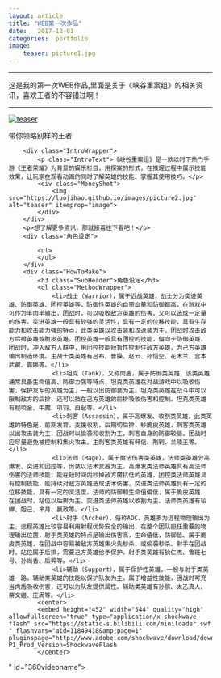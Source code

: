 ```yaml
---
layout: article 
title: "WEB第一次作品"
date:   2017-12-01 
categories:  portfolio
image:
    teaser: picture1.jpg
---
```

---
这是我的第一次WEB作品,里面是关于《峡谷重案组》的相关资讯，喜欢王者的不容错过啊！

--------
<body>
		<div class="Header"="text-align:center;">
			<a href="/" class="LogoWrapper"><img src="https://luojihao.github.io/images/picture1.jpg" alt="teaser" itemprop="image"></a>
			<p class="Strap">带你领略别样的王者</p>
		
		<div class="IntroWrapper">
			<p class="IntroText">《峡谷重案组》是一款以时下热门手游《王者荣耀》为背景的娱乐栏目，用探案的形式，在推理过程中展示技能效果，让玩家在观看动画的同时了解英雄的技能、掌握其使用技巧。</p>
			<div class="MoneyShot">
				<img src="https://luojihao.github.io/images/picture2.jpg" alt="teaser" itemprop="image">
			</div>
		</div>
		<p>想了解更多资讯，那就接着往下看吧！</p>
		<div class="角色设定">
			
			<ul>
			</ul>
		</div>
		<div class="HowToMake">
			<h3 class="SubHeader">角色设定</h3>
			<ol class="MethodWrapper">
				<li>战士（Warrior），属于近战英雄，战士分为突进英雄、防御英雄、团控英雄等，防御性英雄的自带血量和防御都高，在游戏中可作为半肉半输出，团战时，可以吸收敌方英雄的伤害，又可以造成一定量的伤害。突进英雄一般具有较强的灵活性，具有一定的位移技能，具有生存能力和攻击能力强的特点，此类英雄以攻击装和攻速装为主，团战时攻击敌方后排英雄或脆皮英雄。团控英雄一般具有团控的技能，偏向于防御英雄，团战时，冲入敌方人群中，用团控技能短暂性控制住敌方英雄，为己方英雄输出制造环境。主战士类英雄有吕布、曹操、赵云、孙悟空、花木兰、宫本武藏、露娜等。</li>
				<li>坦克（Tank），又称肉盾，属于防御类英雄，该类英雄通常具备生命值高、防御力强等特点，坦克类英雄在对战游戏中以吸收伤害，保护友军的英雄为主，一般以出防御装为主。坦克类英雄在战斗中可以限制敌方的后排，还可以挡在己方英雄的前排吸收伤害和控制。坦克类英雄有程咬金、牛魔、项羽、白起等。</li>
				<li>刺客（Assassin），属于高爆发、收割类英雄，此类英雄的特色是，前期发育，支援收割，后期切后排，秒脆皮英雄，刺客类英雄以出攻击装为主，团战时以偷袭和收割为主，刺客自身的防御较低，团战时应尽量避免被控制和集火攻击。主刺客类英雄有韩信、荆轲、兰陵王等。</li>
				<li>法师（Mage），属于魔法伤害类英雄，法师类英雄分高爆发、突进和团控等，出装以法术武器为主，高爆发类法师英雄具有高法师伤害的法师技能，能在短时间内秒掉敌方魔抗低的英雄，团控类法师英雄具有控制技能，能持续对敌方英雄造成法术伤害，突进类法师英雄具有一定的位移技能，具有一定的灵活度。法师的防御和生命值偏低，属于脆皮英雄，在团战时，站位以后排为主，突进类法师英雄以收割为主。法师类英雄有貂蝉、妲己、芈月、嬴政等。</li>
				<li>射手（Archer），俗称ADC，英雄多为远程物理输出为主，远程英雄比较容易利用射程优势安全的输出，在整个团队担任重要的物理输出位置，射手类英雄的特点是输出伤害高，生命值低，防御低、属于脆皮类英雄，在团战中容易被敌方英雄集火先秒杀，或偷袭秒杀。射手在团战时，站位属于后排，需要己方英雄给予保护。射手类英雄有狄仁杰、鲁班七号、孙尚香、后羿等。</li>
				<li>辅助（Support），属于保护性英雄，一般与射手类英雄一路，辅助类英雄的技能以保护队友为主，属于增益性技能，团战时可充当肉盾吸收伤害，还可以为队友提供属性。辅助类英雄有孙膑、太乙真人、蔡文姬、庄周等。</li>
            <center>
			<embed height="452" width="544" quality="high" allowfullscreen="true" type="application/x-shockwave-flash" src="https://static-s.bilibili.com/miniloader.swf " flashvars="aid=11849418&amp;page=1" pluginspage="http://www.adobe.com/shockwave/download/download.cgi?P1_Prod_Version=ShockwaveFlash 
            </center>
" id="360videoname">
			</ol>
		</div>
	<style type="text/css">
	* {
	box-sizing: border-box;
}

body {
	padding: 1rem .5rem;
	font-size: 1.3rem;
	line-height: 1.2;
	max-width: 60rem;
	margin: 0 auto;
	color: #333;
}

img {
	max-width: 100%;
}

.Header {
	text-align: center;
	border-bottom: 8px double #f9f9f9;
	margin-bottom: 2rem;
	padding-bottom: 1rem;
}

.Strap {
	font-size: 1rem;
}


.MoneyShot {
	position: relative;
}

.MoneyShotImg {
	border: 6px solid #e8cfa9;
	border-radius: 4px;
}

.LogoWrapper {
	display: block;
}

.ImageCaption {
	font-size: .75rem;
	position: absolute;
	bottom: .5rem;
	right: 1rem;
}

.IntroText {
	font-size: 1.8rem;
	font-style: italic;
}

.MethodWrapper li {
	padding: .4rem 0;
}

.MethodWrapper li:after {
	content: "✼";
	display: block;
	text-align: center;
	margin: 1rem 0 .5rem 0;
	color: #eee;
}

@media screen and (min-width: 50rem) {
	body {
		border-left: 4px solid #f9f9f9;
		border-right: 4px solid #f9f9f9;
		padding: 1rem 2rem;
	}

	.IntroWrapper {
		display: table;
		table-layout: fixed;
		width: 100%;
	}

	.MoneyShot,
	.IntroText {
		display: table-cell;
		width: 50%;
		vertical-align: middle;
		text-align: center;
	}

	.IntroText {
		padding: .5rem;
		font-size: 2.5rem;
		text-align: left;
		position: relative;
	}

	.Ingredients {
		font-size: .9rem;
		float: right;
		padding: 1rem;
		margin: 0 0 .5rem 1rem;
		border-radius: 3px;
		background-color: #ffffdf;
		border: 2px solid #e8cfa9;
	}

	.Ingredients h3 {
		margin: 0;
	}
}
</style>
</body>